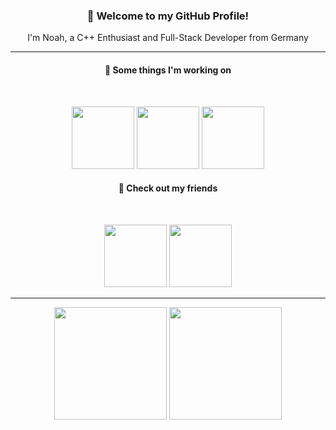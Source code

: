 <div align="center">

### 👋 Welcome to my GitHub Profile!

I'm Noah, a C++ Enthusiast and Full-Stack Developer from Germany

</div>

---

<h4 align="middle">🔨 Some things I'm working on</h4>
<br/>
<p align="middle">
  <a href="https://github.com/Soundux/" alt="Soundux" target="_blank"><img src="https://avatars.githubusercontent.com/u/74979035?s=200&v=4" width="100" /></a>
  <a href="https://github.com/saucer/" alt="Saucer" target="_blank"><img src="https://avatars.githubusercontent.com/u/88903276?s=200&v=4" width="100" /></a>
  <a href="https://github.com/CoroModLoader/" alt="CoroModLoader" target="_blank"><img src="https://avatars.githubusercontent.com/u/142049397?s=200&v=4" width="100" /></a>
</p>

<h4 align="middle">🤝 Check out my friends</h4>
<br/>
<p align="middle">
  <a href="https://github.com/ravi0lii" alt="ravi0lii" target="_blank"><img src="https://images.weserv.nl/?url=https://avatars.githubusercontent.com/u/31647414?v=4&fit=cover&mask=circle&maxage=7d" width="100" /></a>
  <a href="https://github.com/D3SOX" alt="D3SOX" target="_blank"><img src="https://images.weserv.nl/?url=https://avatars.githubusercontent.com/u/24937357?v=4&fit=cover&mask=circle&maxage=7d" width="100" /></a>
</p>

---

<div align="center">
  <img align="top" src="https://github-readme-stats.vercel.app/api?username=curve&theme=shadow_red&bg_color=00000000&hide_border=true&hide_title=true&include_all_commits=true" height="180" />
  <img align="top" src="https://github-readme-stats.vercel.app/api/top-langs/?username=curve&theme=shadow_red&bg_color=00000000&hide_border=true&layout=donut" height="180" /> 
</div>
